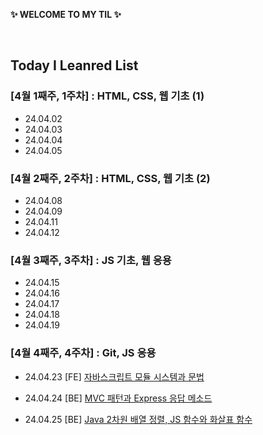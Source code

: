 **✨ WELCOME TO MY TIL ✨**

<br/>

## Today I Leanred List

### [4월 1째주, 1주차] : HTML, CSS, 웹 기초 (1)

-   24.04.02
-   24.04.03
-   24.04.04
-   24.04.05

### [4월 2째주, 2주차] : HTML, CSS, 웹 기초 (2)

-   24.04.08
-   24.04.09
-   24.04.11
-   24.04.12

### [4월 3째주, 3주차] : JS 기초, 웹 응용

-   24.04.15
-   24.04.16
-   24.04.17
-   24.04.18
-   24.04.19

### [4월 4째주, 4주차] : Git, JS 응용

-   24.04.23 [FE] [자바스크립트 모듈 시스템과 문법](https://github.com/yoouung/TIL-KCS/blob/main/April/2024-04-23.md)

-   24.04.24 [BE] [MVC 패턴과 Express 응답 메소드](https://github.com/yoouung/TIL-KCS/blob/main/April/2024-04-24.md)

-   24.04.25 [BE] [Java 2차원 배열 정렬, JS 함수와 화살표 함수](https://github.com/yoouung/TIL-KCS/blob/main/April/2024-04-25.md)
